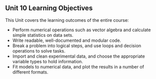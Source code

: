 ## Unit 10 Learning Objectives

This Unit covers the learning outcomes of the entire course:

- Perform numerical operations such as vector algebra and calculate simple statistics on data sets.
- Write readable, well-documented and modular code.
- Break a problem into logical steps, and use loops and decision operations to solve tasks.
- Import and clean experimental data, and choose the appropriate variable types to hold information.
- Fit models to numerical data, and plot the results in a number of different formats.
